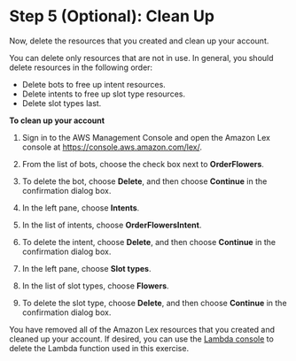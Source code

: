 # Step 5 \(Optional\): Clean Up

Now, delete the resources that you created and clean up your account\.

You can delete only resources that are not in use\. In general, you should delete resources in the following order:
+ Delete bots to free up intent resources\.
+ Delete intents to free up slot type resources\.
+ Delete slot types last\.

**To clean up your account**

1. Sign in to the AWS Management Console and open the Amazon Lex console at [https://console\.aws\.amazon\.com/lex/](https://console.aws.amazon.com/lex/)\.

1. From the list of bots, choose the check box next to **OrderFlowers**\.

1. To delete the bot, choose **Delete**, and then choose **Continue** in the confirmation dialog box\.

1. In the left pane, choose **Intents**\.

1. In the list of intents, choose **OrderFlowersIntent**\.

1. To delete the intent, choose **Delete**, and then choose **Continue** in the confirmation dialog box\.

1. In the left pane, choose **Slot types**\.

1. In the list of slot types, choose **Flowers**\.

1. To delete the slot type, choose **Delete**, and then choose **Continue** in the confirmation dialog box\.

You have removed all of the Amazon Lex resources that you created and cleaned up your account\. If desired, you can use the [Lambda console](https://console.aws.amazon.com/lambda) to delete the Lambda function used in this exercise\.
